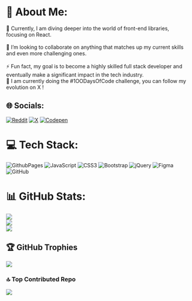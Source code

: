 # 💫 About Me:
🌱 Currently, I am diving deeper into the world of front-end libraries, focusing on React.<br><br>👯 I’m looking to collaborate on anything that matches up my current skills and even more challenging ones.<br><br>⚡ Fun fact, my goal is to become a highly skilled full stack developer and eventually make a significant impact in the tech industry.<br> 🔭 I am currently doing the \#1OODaysOfCode challenge, you can follow my evolution on X !


## 🌐 Socials:
[![Reddit](https://img.shields.io/badge/Reddit-%23FF4500.svg?logo=Reddit&logoColor=white)](https://reddit.com/user/DevInProduction) [![X](https://img.shields.io/badge/X-black.svg?logo=X&logoColor=white)](https://x.com/DevOnRoad) [![Codepen](https://img.shields.io/badge/Codepen-000000?style=for-the-badge&logo=codepen&logoColor=white)](https://codepen.io/devonroad) 

# 💻 Tech Stack:
![GithubPages](https://img.shields.io/badge/github%20pages-121013?style=flat&logo=github&logoColor=white) ![JavaScript](https://img.shields.io/badge/javascript-%23323330.svg?style=flat&logo=javascript&logoColor=%23F7DF1E) ![CSS3](https://img.shields.io/badge/css3-%231572B6.svg?style=flat&logo=css3&logoColor=white) ![Bootstrap](https://img.shields.io/badge/bootstrap-%238511FA.svg?style=flat&logo=bootstrap&logoColor=white) ![jQuery](https://img.shields.io/badge/jquery-%230769AD.svg?style=flat&logo=jquery&logoColor=white) ![Figma](https://img.shields.io/badge/figma-%23F24E1E.svg?style=flat&logo=figma&logoColor=white) ![GitHub](https://img.shields.io/badge/github-%23121011.svg?style=flat&logo=github&logoColor=white)
# 📊 GitHub Stats:
![](https://github-readme-stats.vercel.app/api?username=mouwaficbdr&theme=transparent&hide_border=false&include_all_commits=true&count_private=true)<br/>
![](https://github-readme-streak-stats.herokuapp.com/?user=mouwaficbdr&theme=transparent&hide_border=false)<br/>
![](https://github-readme-stats.vercel.app/api/top-langs/?username=mouwaficbdr&theme=transparent&hide_border=false&include_all_commits=true&count_private=true&layout=compact)

## 🏆 GitHub Trophies
![](https://github-profile-trophy.vercel.app/?username=mouwaficbdr&theme=radical&no-frame=false&no-bg=false&margin-w=4)

### 🔝 Top Contributed Repo
![](https://github-contributor-stats.vercel.app/api?username=mouwaficbdr&limit=5&theme=dark&combine_all_yearly_contributions=true)

<!-- Proudly created with GPRM ( https://gprm.itsvg.in ) -->
